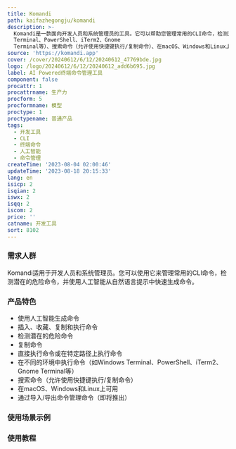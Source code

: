 ```yaml
---
title: Komandi
path: kaifazhegongju/komandi
description: >-
  Komandi是一款面向开发人员和系统管理员的工具。它可以帮助您管理常用的CLI命令，检测潜在的危险命令，并使用人工智能从自然语言提示中快速生成命令。Komandi允许您插入、收藏、复制和执行命令（无论是由AI生成还是手动输入）。它还可以检测并标记潜在的危险命令，以避免意外执行。除此之外，Komandi还具有更多实用的功能，如复制命令、直接执行命令或在特定路径上执行命令、在不同的环境中执行命令（如Windows
  Terminal、PowerShell、iTerm2、Gnome
  Terminal等）、搜索命令（允许使用快捷键执行/复制命令）、在macOS、Windows和Linux上可用等。您可以通过导入/导出命令来管理命令（即将推出）。Komandi是您桌面上commands.txt的终结者。
source: 'https://komandi.app'
cover: /cover/20240612/6/12/20240612_47769bde.jpg
logo: /logo/20240612/6/12/20240612_add6b695.jpg
label: AI Powered终端命令管理工具
component: false
procattr: 1
procattrname: 生产力
procform: 5
procformname: 模型
proctype: 1
proctypename: 普通产品
tags:
  - 开发工具
  - CLI
  - 终端命令
  - 人工智能
  - 命令管理
createTime: '2023-08-04 02:00:46'
updateTime: '2023-08-18 20:15:33'
lang: en
isicp: 2
isqian: 2
iswx: 2
isqq: 2
iscom: 2
price: ''
catname: 开发工具
sort: 8102
---
```




### 需求人群
Komandi适用于开发人员和系统管理员。您可以使用它来管理常用的CLI命令，检测潜在的危险命令，并使用人工智能从自然语言提示中快速生成命令。

### 产品特色
- 使用人工智能生成命令
- 插入、收藏、复制和执行命令
- 检测潜在的危险命令
- 复制命令
- 直接执行命令或在特定路径上执行命令
- 在不同的环境中执行命令（如Windows Terminal、PowerShell、iTerm2、Gnome Terminal等）
- 搜索命令（允许使用快捷键执行/复制命令）
- 在macOS、Windows和Linux上可用
- 通过导入/导出命令管理命令（即将推出）

### 使用场景示例


### 使用教程


  

